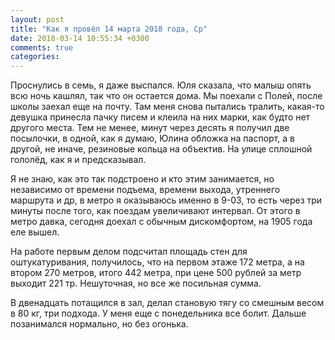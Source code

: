 ```yaml
---
layout: post
title: "Как я провёл 14 марта 2018 года, Ср"
date: 2018-03-14 10:55:34 +0300
comments: true
categories: 
---
```

Проснулись в семь, я даже выспался. Юля сказала, что малыш опять всю ночь кашлял, так что он остается дома. Мы поехали с Полей, после школы заехал еще на почту. Там меня снова пытались тралить, какая-то девушка принесла пачку писем и клеила на них марки, как будто нет другого места. Тем не менее, минут через десять я получил две посылочки, в одной, как я думаю, Юлина обложка на паспорт, а в другой, не иначе, резиновые кольца на объектив. На улице сплошной гололёд, как я и предсказывал.

Я не знаю, как это так подстроено и кто этим занимается, но независимо от времени подъема, времени выхода, утреннего маршрута и др, в метро я оказываюсь именно в 9-03, то есть через три минуты после того, как поездам увеличивают интервал. От этого в метро давка, сегодня доехал с обычным дискомфортом, на 1905 года еле вышел.

На работе первым делом подсчитал площадь стен для оштукатуривания, получилось, что на первом этаже 172 метра, а на втором 270 метров, итого 442 метра, при цене 500 рублей за метр выходит 221 тр. Нешуточная, но все же посильная сумма.

В двенадцать потащился в зал, делал становую тягу со смешным весом в 80 кг, три подхода. У меня еще с понедельника все болит. Дальше позанимался нормально, но без огонька.